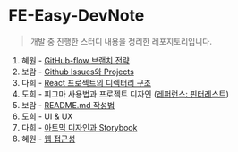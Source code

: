# FE-Easy-DevNote
> 개발 중 진행한 스터디 내용을 정리한 레포지토리입니다.

1. 혜원 - [GitHub-flow 브랜치 전략](/01.BranchingStrategy-혜원)
2. 보람 - [Github Issues와 Projects](/02.GithubProjects-보람)
3. 다희 - [React 프로젝트의 디렉터리 구조](/03.React_프로젝트_디렉토리_구조-다희/React%20프로젝트의%20디렉토리%20구조.md)
4. 도희 - 피그마 사용법과 프로젝트 디자인 ([레퍼런스: 핀터레스트](https://www.pinterest.co.kr/darong018/gameus/))
5. 보람 - [README.md 작성법](/05.GithubReadme-보람/01.Readme.md)
6. 도희 - UI & UX
7. 다희 - [아토믹 디자인과 Storybook](https://www.figma.com/file/deLmwUae8pNu3wRrOdyL0z/Storybook?node-id=2%3A334)
8. 혜원 - [웹 접근성](/08.WebAccessibility-혜원/WebAccessibility.md)
